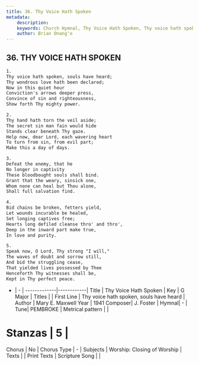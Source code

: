 ```yaml
---
title: 36. Thy Voice Hath Spoken
metadata:
    description: 
    keywords: Church Hymnal, Thy Voice Hath Spoken, Thy voice hath spoken, souls have heard, 
    author: Brian Onang'o
---
```



## 36. THY VOICE HATH SPOKEN

```txt
1.
Thy voice hath spoken, souls have heard; 
Thy wondrous love hath been declared; 
Now in this quiet hour 
Conviction's arrows deeper press, 
Convince of sin and righteousness, 
Show forth Thy mighty power. 

2.
Thy hand hath torn the veil aside; 
The secret sin man fain would hide 
Stands clear beneath Thy gaze. 
Help now, dear Lord, each wavering heart 
To turn from sin, from evil part; 
Make this a day of days. 

3.
Defeat the enemy, that he 
No longer in captivity 
These bloodbought souls shall bind. 
Grant that the weary, sinsick one, 
Whom none can heal but Thou alone, 
Shall full salvation find. 

4.
Bid chains be broken, fetters yield, 
Let wounds incurable be healed, 
Set longing captives free; 
Hearts long defiled cleanse thro' and thro', 
Deep in	the inward part make true, 
In love and purity. 

5.
Speak now, O Lord, Thy strong "I will," 
The waves of doubt and sorrow still, 
And bid the struggling cease, 
That yielded lives possessed by Thee 
Henceforth Thy witnesses shall be, 
Kept in Thy perfect peace.

```

- |   -  |
-------------|------------|
Title | Thy Voice Hath Spoken |
Key | G Major |
Titles |  |
First Line | Thy voice hath spoken, souls have heard |
Author | Mary E. Maxwell
Year | 1941
Composer| J. Foster |
Hymnal|  - |
Tune| PEMBROKE |
Metrical pattern | |
# Stanzas | 5 |
Chorus | No |
Chorus Type | - |
Subjects | Worship: Closing of Worship |
Texts |  |
Print Texts | 
Scripture Song |  |
  
